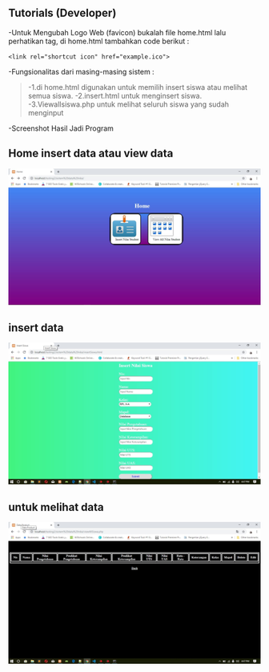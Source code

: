 ## Tutorials (Developer)
-Untuk Mengubah Logo Web (favicon)
bukalah file home.html lalu perhatikan <head> tag, di home.html tambahkan code berikut :
```
<link rel="shortcut icon" href="example.ico">
```
-Fungsionalitas dari masing-masing sistem :
>-1.di home.html digunakan untuk memilih insert siswa atau melihat semua siswa.
>-2.insert.html untuk menginsert siswa.
>-3.Viewallsiswa.php untuk melihat seluruh siswa yang sudah menginput

-Screenshot Hasil Jadi Program

## Home insert data atau view data
![homepage](../../images/homepage.jpg)

## insert data
![insertdata](../../images/tables.jpg)

## untuk melihat data
![melihatdata](../../images/Screenshot_3.jpg)


